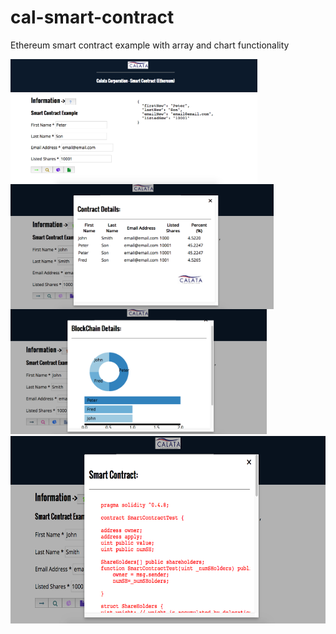 # cal-smart-contract
Ethereum smart contract example with array and chart functionality

<a href="#"><img src="https://github.com/jmullings/cal-smart-contract/blob/master/public/img/splash.png" style="float:left; height:200px"></a>
<a href="#"><img src="https://github.com/jmullings/cal-smart-contract/blob/master/public/img/tables.png" style="float:left; height:200px"></a>
<a href="#"><img src="https://github.com/jmullings/cal-smart-contract/blob/master/public/img/charts.png" style="float:center; height:200px"></a>
<a href="#"><img src="https://github.com/jmullings/cal-smart-contract/blob/master/public/img/smartcontract.png" style="float:center; height:300px"></a>